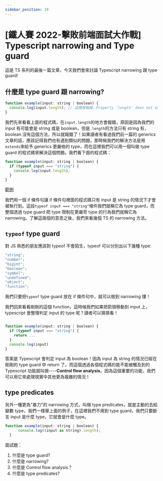 ```yaml
---
sidebar_position: 19
---
```


# [鐵人賽 2022-擊敗前端面試大作戰] Typescript narrowing and Type guard

這是 TS 系列的最後一篇文章，今天我們會來討論 Typescript narrowing 跟 type guard!

## 什麼是 type guard 跟 narrowing?

```js
function example(input: string | boolean) {
  console.log(input.length); // 這裡會報錯，Property 'length' does not exist on type 'string | boolean'.
}
```

我們先來看看上面的程式碼，在`input.length`的地方會報錯，原因是因為我們的 input 有可能會是 string 或是 boolean，但是`.length`的方法只有 string 有，boolean 沒有這個方法，所以就報錯了！如果讀者有看過我們前一篇的 generics 文章的話，應該記得我們也有遇到類似的問題，那時候我們的解決方法是用`extends`來給予 generics 更嚴格的 type，而在這裡我們可以用一個叫做 type guard 的程式碼來解決這個問題。我們看下面的程式碼：

```js
function example(input: string | boolean) {
  if (typeof input === "string") {
    console.log(input.length);
  }
}
```

[範例](https://codesandbox.io/s/determined-leftpad-yhn1in)

我們用一個 if 條件句讓 if 條件句裡面的程式碼只有 input 是 string 的情況下才會被執行到。這段`typeof input === "string"`條件我們就稱它為 type guard，而整個透過 type guard 把 type 限制在更嚴苛 type 的行為我們就稱它為 narrowing。了解這兩個的意思之後，我們來看幾個 TS 的 narrowing 方法。

## `typeof` type guard

對 JS 熟悉的朋友應該對 typeof 不會陌生，typeof 可以分別出以下幾種 type:

```js
"string";
"number";
"bigint";
"boolean";
"symbol";
"undefined";
"object";
"function";
```

我們只要把`typeof` type guard 放在 if 條件句中，就可以做到 narrowing 摟！

我們回來看看剛剛的這個 function，這時候我們如果把箭頭移動到 input 上，typescript 會整理判定 input 的 type 呢？讀者可以猜猜看！

```js

function example(input: string | boolean) {
  if (typeof input === "string") {
    return ...
  }
  console.log(input)
}
```

答案是 Typescript 會判定 input 為 boolean！因為 input 為 string 的情況已經在剛剛的 type guard 中 return 了，而這個透過各個程式碼的能不能被觸及到的 Typescript 功能就叫做----**Control flow analysis**。因為這個重要的功能，我們可以用它來處理現實中其他更為複雜的情況！

## type predicates

另外一種更為"暴力"的 narrowing 方式，叫做 type predicates，就是主動的去給變數 type，我們一樣舉上面的例子，在這裡我們不用到 type guard，我們只要斷言 input 是什麼 type，它就會是什麼 type。

```js
function example(input: string | boolean) {
      console.log((input as string).length);
  }
```

面試題：

1. 什麼是 type guard?
2. 什麼是 narrowing?
3. 什麼是 Control flow analysis？
4. 什麼是 type predicates?
